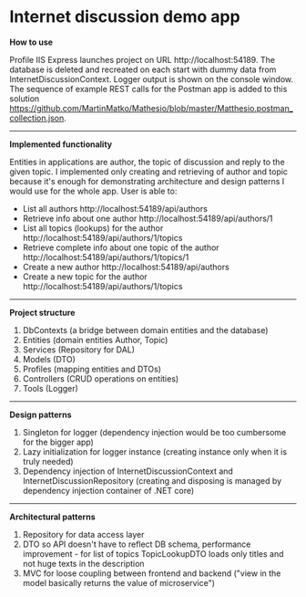 # Internet discussion demo app

**How to use**

Profile IIS Express launches project on URL http://localhost:54189.
The database is deleted and recreated on each start with dummy data from InternetDiscussionContext.
Logger output is shown on the console window.
The sequence of example REST calls for the Postman app is added to this solution 
https://github.com/MartinMatko/Mathesio/blob/master/Matthesio.postman_collection.json.

----------

**Implemented functionality**

Entities in applications are author, the topic of discussion and reply to the given topic.
I implemented only creating and retrieving of author and topic because it's enough for demonstrating architecture and design patterns I would use for the whole app.
User is able to:

 - List all authors http://localhost:54189/api/authors
 - Retrieve info about one author http://localhost:54189/api/authors/1
 - List all topics (lookups) for the author http://localhost:54189/api/authors/1/topics
 - Retrieve complete info about one topic of the author http://localhost:54189/api/authors/1/topics/1
 - Create a new author http://localhost:54189/api/authors
 - Create a new topic for the author http://localhost:54189/api/authors/1/topics

----------
**Project structure**


 1. DbContexts (a bridge between domain entities and the database)
 2. Entities (domain entities Author, Topic)
 3. Services (Repository for DAL)
 3. Models (DTO)
 4. Profiles (mapping entities and DTOs)
 5. Controllers (CRUD operations on entities)
 6. Tools (Logger)

----------
**Design patterns**


 1. Singleton for logger (dependency injection would be too cumbersome for the bigger app)
 2. Lazy initialization for logger instance (creating instance only when it is truly needed)
 3. Dependency injection of InternetDiscussionContext and InternetDiscussionRepository (creating and disposing is managed by dependency injection container of .NET core)

----------
**Architectural patterns**

 1. Repository for data access layer
 2. DTO so API doesn't have to reflect DB schema, performance improvement - for list of topics TopicLookupDTO loads only titles and not huge texts in the description
 3. MVC for loose coupling between frontend and backend ("view in the model basically returns the value of microservice")

